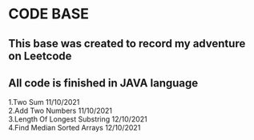 # CODE BASE

## This base was created to record my adventure on Leetcode

## All code is finished in JAVA language

1.Two Sum  11/10/2021  
2.Add Two Numbers 11/10/2021  
3.Length Of Longest Substring 12/10/2021  
4.Find Median Sorted Arrays 12/10/2021  
